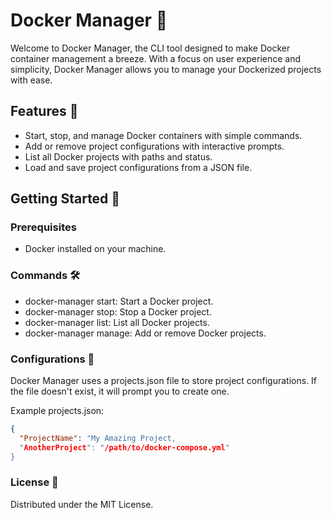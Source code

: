 # Docker Manager 🐳

Welcome to Docker Manager, the CLI tool designed to make Docker container management a breeze. With a focus on user experience and simplicity, Docker Manager allows you to manage your Dockerized projects with ease.

## Features 🚀

- Start, stop, and manage Docker containers with simple commands.
- Add or remove project configurations with interactive prompts.
- List all Docker projects with paths and status.
- Load and save project configurations from a JSON file.

## Getting Started 🌟

### Prerequisites

- Docker installed on your machine.

### Commands 🛠️
- docker-manager start: Start a Docker project.
- docker-manager stop: Stop a Docker project.
- docker-manager list: List all Docker projects.
- docker-manager manage: Add or remove Docker projects.

### Configurations 📝
Docker Manager uses a projects.json file to store project configurations. If the file doesn't exist, it will prompt you to create one.

Example projects.json:
```json
{
  "ProjectName": "My Amazing Project,
  "AnotherProject": "/path/to/docker-compose.yml"
}
```
### License 📜
Distributed under the MIT License.
